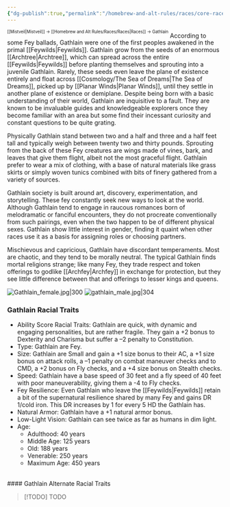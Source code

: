 ```yaml
---
{"dg-publish":true,"permalink":"/homebrew-and-alt-rules/races/core-races/gathlain/"}
---
```


<sup><sup>[[Mistveil\|Mistveil]] → [[Homebrew and Alt Rules/Races/Races\|Races]] → Gathlain</sup></sup>
According to some Fey ballads, Gathlain were one of the first peoples awakened in the primal [[Feywilds\|Feywilds]]. Gathlain grow from the seeds of an enormous [[Archtree\|Archtree]], which can spread across the entire [[Feywilds\|Feywilds]] before planting themselves and sprouting into a juvenile Gathlain. Rarely, these seeds even leave the plane of existence entirely and float across [[Cosmology/The Sea of Dreams\|The Sea of Dreams]], picked up by [[Planar Winds\|Planar Winds]], until they settle in another plane of existence or demiplane. Despite being born with a basic understanding of their world, Gathlain are inquisitive to a fault. They are known to be invaluable guides and knowledgeable explorers once they become familiar with an area but some find their incessant curiosity and constant questions to be quite grating.

Physically Gathlain stand between two and a half and three and a half feet tall and typically weigh between twenty two and thirty pounds. Sprouting from the back of these Fey creatures are wings made of vines, bark, and leaves that give them flight, albeit not the most graceful flight. Gathlain prefer to wear a mix of clothing, with a base of natural materials like grass skirts or simply woven tunics combined with bits of finery gathered from a variety of sources.

Gathlain society is built around art, discovery, experimentation, and storytelling. These fey constantly seek new ways to look at the world. Although Gathlain tend to engage in raucous romances born of melodramatic or fanciful encounters, they do not procreate conventionally from such pairings, even when the two happen to be of different physical sexes. Gathlain show little interest in gender, finding it quaint when other races use it as a basis for assigning roles or choosing partners.

Mischievous and capricious, Gathlain have discordant temperaments. Most are chaotic, and they tend to be morally neutral. The typical Gathlain finds mortal religions strange; like many Fey, they trade respect and token offerings to godlike [[Archfey\|Archfey]] in exchange for protection, but they see little difference between that and offerings to lesser kings and queens.

![Gathlain_female.jpg|300](/img/user/Attachments/Gathlain_female.jpg) ![gathlain_male.jpg|304](/img/user/Attachments/gathlain_male.jpg)

### Gathlain Racial Traits
- Ability Score Racial Traits: Gathlain are quick, with dynamic and engaging personalities, but are rather fragile. They gain a +2 bonus to Dexterity and Charisma but suffer a –2 penalty to Constitution.
- Type: Gathlain are Fey.
- Size: Gathlain are Small and gain a +1 size bonus to their AC, a +1 size bonus on attack rolls, a –1 penalty on combat maneuver checks and to CMD, a +2 bonus on Fly checks, and a +4 size bonus on Stealth checks.
- Speed: Gathlain have a base speed of 30 feet and a fly speed of 40 feet with poor maneuverability, giving them a -4 to Fly checks.
- Fey Resilience: Even Gathlain who leave the [[Feywilds\|Feywilds]] retain a bit of the supernatural resilience shared by many Fey and gains DR 1/cold iron. This DR increases by 1 for every 5 HD the Gathlain has.
- Natural Armor: Gathlain have a +1 natural armor bonus.
- Low-Light Vision: Gathlain can see twice as far as humans in dim light.
- Age:
    - Adulthood: 40 years
    - Middle Age: 125 years
    - Old: 188 years
    - Venerable: 250 years
    - Maximum Age: 450 years
<br>
#### Gathlain Alternate Racial Traits

> [!TODO] TODO
